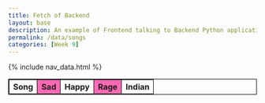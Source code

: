 ```yaml
---
title: Fetch of Backend
layout: base
description: An example of Frontend talking to Backend Python application serving jokes.  This example provides the ability to react to the Joke (haha or boohoo).
permalink: /data/songs
categories: [Week 9]
---
```


{% include nav_data.html %}

<!-- HTML table fragment for page -->
<html>
<head>
<style>
table, th, td {
  border: 1px solid black;
  border-collapse: collapse;
}
tr:nth-child(even) {
  background-color: rgb(255, 105, 180);
}
th:nth-child(even),td:nth-child(even) {
  background-color: rgb(255, 105, 180);
}
</style>
</head>
<body>

<table>
  <thead>
  <tr>
    <th>Song</th>
    <th>Sad</th>
    <th>Happy</th>
    <th>Rage</th>
    <th>Indian</th>
  </tr>
  </thead>
  <tbody id="result">
    <!-- javascript generated data -->
  </tbody>
</table>

</body>
</html>

<!-- Script is layed out in a sequence (without a function) and will execute when page is loaded -->
<script>

  // prepare HTML defined "result" container for new output
  const resultContainer = document.getElementById("result");

  // keys for song reactions
  const SAD = "sad";
  const HAPPY = "happy";
  const RAGE = "rage";
  const INDIAN = "indian";

  // prepare fetch urls
  // const url = "https://ssjn.nighthawkcodescrums.gq/api/song";
  const url = "https://ssjncpt.duckdns.org/api/song";
  const sad_url = url + "/sad/";  // sad reaction
  const happy_url = url + "/happy/";  // happy reaction
  const rage_url = url + "/rage/";  // rage reaction
  const indian_url = url + "/indian/"; // indian reaction

  // prepare fetch GET options
  const options = {
    method: 'GET', // *GET, POST, PUT, DELETE, etc.
    mode: 'cors', // cors, *cors, same-origin
    cache: 'default', // *default, no-cache, reload, force-cache, only-if-cached
    credentials: 'omit', // include, *same-origin, omit
    headers: {
      'Content-Type': 'application/json'
      // 'Content-Type': 'application/x-www-form-urlencoded',
    },
  };
  // prepare fetch PUT options, clones with JS Spread Operator (...)
  const put_options = {...options, method: 'PUT'}; // clones and replaces method

  // fetch the API
  fetch(url, options)
    // response is a RESTful "promise" on any successful fetch
    .then(response => {
      // check for response errors
      if (response.status !== 200) {
          error('GET API response failure: ' + response.status);
          return;
      }
      // valid response will have JSON data
      response.json().then(data => {
          console.log(data);
          for (const row of data) {
            // make "tr element" for each "row of data"
            const tr = document.createElement("tr");
            
            // td for song cell
            const song = document.createElement("td");
              song.innerHTML = row.id + ". " + row.song;  // add fetched data to innerHTML

            // td for sad cell with onclick actions (making the buttons)
            const sad = document.createElement("td");
              const sad_but = document.createElement('button');
              sad_but.id = SAD+row.id   // establishes a SAD JS id for cell
              sad_but.innerHTML = row.sad;  // add fetched "sad count" to innerHTML
              sad_but.onclick = function () {
                // onclick function call with "sad parameters"
                reaction(SAD, sad_url+row.id, sad_but.id);  
              };
              sad.appendChild(sad_but);  // add "sad button" to sad cell

            // td for happy cell with onclick actions
            const happy = document.createElement("td");
              const happy_but = document.createElement('button');
              happy_but.id = HAPPY+row.id  // establishes a happy JS id for cell
              happy_but.innerHTML = row.happy;  // add fetched "happy count" to innerHTML
              happy_but.onclick = function () {
                // onclick function call with "happy parameters"
                reaction(HAPPY, happy_url+row.id, happy_but.id);  
              };
              happy.appendChild(happy_but);  // add "happy button" to happy cell
          
              // td for rage cell with onclick actions (making the buttons)
            const rage = document.createElement("td");
              const rage_but = document.createElement('button');
              rage_but.id = RAGE+row.id   // establishes a rage JS id for cell
              rage_but.innerHTML = row.rage;  // add fetched "rage count" to innerHTML
              rage_but.onclick = function () {
                // onclick function call with "rage parameters"
                reaction(RAGE, rage_url+row.id, rage_but.id);  
              };
              rage.appendChild(rage_but);  // add "rage button" to rage cell

            const indian = document.createElement("td");
              const indian_but = document.createElement('button');
              indian_but.id = INDIAN+row.id   // establishes a indian JS id for cell
              indian_but.innerHTML = row.indian;  // add fetched "indian count" to innerHTML
              indian_but.onclick = function () {
                // onclick function call with "indian parameters"
                reaction(INDIAN, indian_url+row.id, indian_but.id);  
              };
              indian.appendChild(indian_but);  // add "indian button" to indian cell
             
            // this builds ALL td's (cells) into tr (row) element
            tr.appendChild(song);
            tr.appendChild(sad);
            tr.appendChild(happy);
            tr.appendChild(rage);
            tr.appendChild(indian);

            // this adds all the tr (row) work above to the HTML "result" container
            resultContainer.appendChild(tr);
          }
      })
  })
  // catch fetch errors (ie Nginx ACCESS to server blocked)
  .catch(err => {
    error(err + " " + url);
  });

  // Reaction function to emotions user actions
  function reaction(type, put_url, elemID) {

    // fetch the API
    fetch(put_url, put_options)
    // response is a RESTful "promise" on any successful fetch
    .then(response => {
      // check for response errors
      if (response.status !== 200) {
          error("PUT API response failure: " + response.status)
          return;  // api failure
      }
      // valid response will have JSON data
      response.json().then(data => {
          console.log(data);
          // reactions updated/incremented
          if (type === SAD) // sad data element
            document.getElementById(elemID).innerHTML = data.sad;  // fetched sad data assigned to sad Document Object Model (DOM)
          else if (type === HAPPY) // happy data element
            document.getElementById(elemID).innerHTML = data.happy;  // fetched happy data assigned to happy Document Object Model (DOM)
          else if (type === RAGE)
            document.getElementById(elemID).innerHTML = data.rage;
          else if (type === INDIAN)
            document.getElementById(elemID).innerHTML = data.indian;
          else
            error("unknown type: " + type);  // should never occur
      })
    })
    // catch fetch errors (ie Nginx ACCESS to server blocked)
    .catch(err => {
      error(err + " " + put_url);
    });
    
  }

  // Something went wrong with actions or responses
  function error(err) {
    // log as Error in console
    console.error(err);
    // append error to resultContainer
    const tr = document.createElement("tr");
    const td = document.createElement("td");
    td.innerHTML = err;
    tr.appendChild(td);
    resultContainer.appendChild(tr);
  }

</script>
